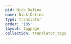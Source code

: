 ```yaml
---
pid: Nick_Defina
name: Nick Defina
type: translator
order: '105'
layout: tagpage
collection: translator_tags
---
```

